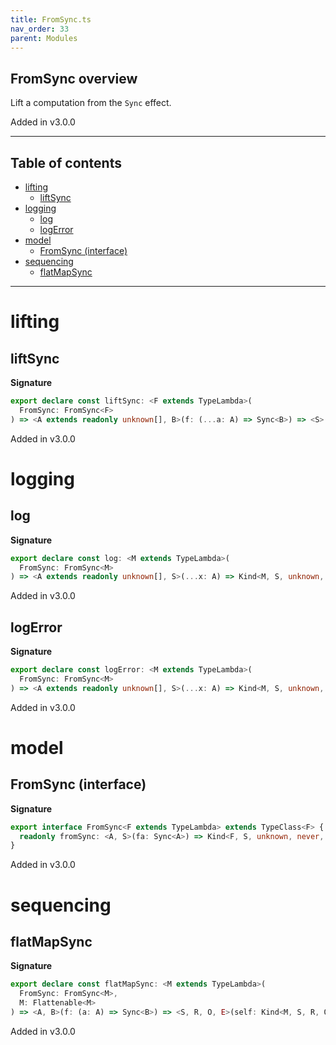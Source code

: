 ```yaml
---
title: FromSync.ts
nav_order: 33
parent: Modules
---
```


## FromSync overview

Lift a computation from the `Sync` effect.

Added in v3.0.0

---

<h2 class="text-delta">Table of contents</h2>

- [lifting](#lifting)
  - [liftSync](#liftsync)
- [logging](#logging)
  - [log](#log)
  - [logError](#logerror)
- [model](#model)
  - [FromSync (interface)](#fromsync-interface)
- [sequencing](#sequencing)
  - [flatMapSync](#flatmapsync)

---

# lifting

## liftSync

**Signature**

```ts
export declare const liftSync: <F extends TypeLambda>(
  FromSync: FromSync<F>
) => <A extends readonly unknown[], B>(f: (...a: A) => Sync<B>) => <S>(...a: A) => Kind<F, S, unknown, never, never, B>
```

Added in v3.0.0

# logging

## log

**Signature**

```ts
export declare const log: <M extends TypeLambda>(
  FromSync: FromSync<M>
) => <A extends readonly unknown[], S>(...x: A) => Kind<M, S, unknown, never, never, void>
```

Added in v3.0.0

## logError

**Signature**

```ts
export declare const logError: <M extends TypeLambda>(
  FromSync: FromSync<M>
) => <A extends readonly unknown[], S>(...x: A) => Kind<M, S, unknown, never, never, void>
```

Added in v3.0.0

# model

## FromSync (interface)

**Signature**

```ts
export interface FromSync<F extends TypeLambda> extends TypeClass<F> {
  readonly fromSync: <A, S>(fa: Sync<A>) => Kind<F, S, unknown, never, never, A>
}
```

Added in v3.0.0

# sequencing

## flatMapSync

**Signature**

```ts
export declare const flatMapSync: <M extends TypeLambda>(
  FromSync: FromSync<M>,
  M: Flattenable<M>
) => <A, B>(f: (a: A) => Sync<B>) => <S, R, O, E>(self: Kind<M, S, R, O, E, A>) => Kind<M, S, R, O, E, B>
```

Added in v3.0.0
